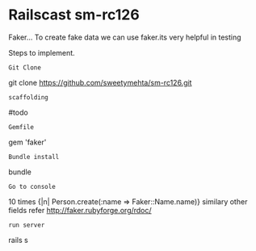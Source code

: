 Railscast sm-rc126
==================

Faker...
To create fake data we can use faker.its very helpful in testing



Steps to implement.
```
Git Clone
```
git clone https://github.com/sweetymehta/sm-rc126.git
```
scaffolding
```
#todo
```
Gemfile
```
gem 'faker'
```
Bundle install
```
bundle
```
Go to console
```
10 times {|n| Person.create(:name => Faker::Name.name)}
similary other fields
refer  http://faker.rubyforge.org/rdoc/
```
run server
```
rails s
```
